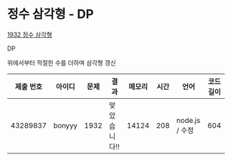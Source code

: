 # 정수 삼각형 - DP

[1932 정수 삼각형](https://www.acmicpc.net/problem/1932)

DP

위에서부터 적절한 수를 더하며 삼각형 갱신

| 제출 번호 | 아이디 | 문제 | 결과         | 메모리 | 시간 | 언어           | 코드 길이 |
| --------- | ------ | ---- | ------------ | ------ | ---- | -------------- | --------- |
| 43289837  | bonyyy | 1932 | 맞았습니다!! | 14124  | 208  | node.js / 수정 | 604       |
